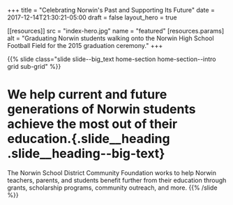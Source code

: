 +++
title = "Celebrating Norwin's Past and Supporting Its Future"
date  = 2017-12-14T21:30:21-05:00
draft = false
layout_hero = true

[[resources]]
 src = "index-hero.jpg"
 name = "featured"
 [resources.params]
  alt = "Graduating Norwin students walking onto the Norwin High School Football Field for the 2015 graduation ceremony."
+++

{{% slide class="slide slide--big_text home-section home-section--intro grid sub-grid" %}}
# We help current and future generations of Norwin students achieve the most out of their education.{.slide__heading .slide__heading--big-text}

The Norwin School District Community Foundation works to help Norwin teachers, parents, and students benefit further from their education through grants, scholarship programs, community outreach, and more.
{{% /slide %}}
